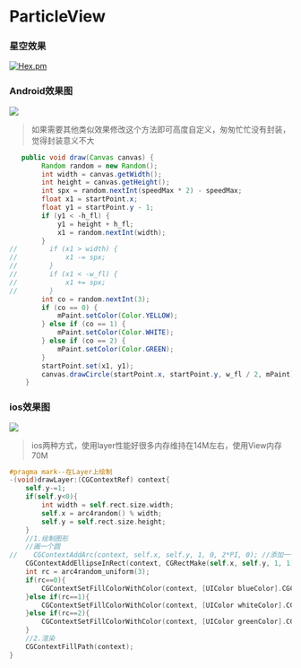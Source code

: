 # ParticleView
### 星空效果
[![Hex.pm](https://img.shields.io/hexpm/l/plug.svg)](http://www.apache.org/licenses/LICENSE-2.0)

### Android效果图
![](https://github.com/yaooort/ParticleView/blob/master/Android/img/see.gif)

> 如果需要其他类似效果修改这个方法即可高度自定义，匆匆忙忙没有封装，觉得封装意义不大

```java
   public void draw(Canvas canvas) {
        Random random = new Random();
        int width = canvas.getWidth();
        int height = canvas.getHeight();
        int spx = random.nextInt(speedMax * 2) - speedMax;
        float x1 = startPoint.x;
        float y1 = startPoint.y - 1;
        if (y1 < -h_fl) {
            y1 = height + h_fl;
            x1 = random.nextInt(width);
        }
//        if (x1 > width) {
//            x1 -= spx;
//        }
//        if (x1 < -w_fl) {
//            x1 += spx;
//        }
        int co = random.nextInt(3);
        if (co == 0) {
            mPaint.setColor(Color.YELLOW);
        } else if (co == 1) {
            mPaint.setColor(Color.WHITE);
        } else if (co == 2) {
            mPaint.setColor(Color.GREEN);
        }
        startPoint.set(x1, y1);
        canvas.drawCircle(startPoint.x, startPoint.y, w_fl / 2, mPaint);
    }
```

### ios效果图
![](https://github.com/yaooort/ParticleView/blob/master/IOS/img/ios.gif)

> ios两种方式，使用layer性能好很多内存维持在14M左右，使用View内存70M

``` objective-c
#pragma mark--在Layer上绘制
-(void)drawLayer:(CGContextRef) context{
    self.y-=1;
    if(self.y<0){
        int width = self.rect.size.width;
        self.x = arc4random() % width;
        self.y = self.rect.size.height;
    }
    //1.绘制图形
    //画一个圆
//    CGContextAddArc(context, self.x, self.y, 1, 0, 2*PI, 0); //添加一个圆
    CGContextAddEllipseInRect(context, CGRectMake(self.x, self.y, 1, 1));
    int rc = arc4random_uniform(3);
    if(rc==0){
        CGContextSetFillColorWithColor(context, [UIColor blueColor].CGColor);//填充颜色
    }else if(rc==1){
        CGContextSetFillColorWithColor(context, [UIColor whiteColor].CGColor);//填充颜色
    }else if(rc==2){
        CGContextSetFillColorWithColor(context, [UIColor greenColor].CGColor);//填充颜色
    }
    //2.渲染
    CGContextFillPath(context);
}

```

